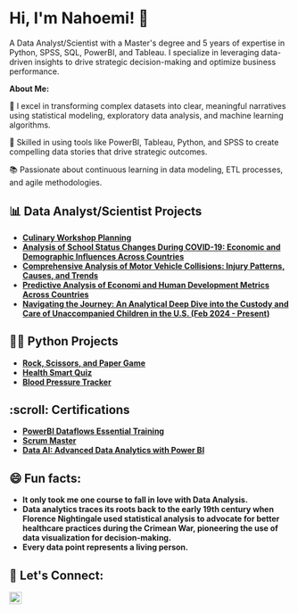 <h1>Hi, I'm Nahoemi! 👋</h1>

A Data Analyst/Scientist with a Master's degree and 5 years of expertise in Python, SPSS, SQL, PowerBI, and Tableau. I specialize in leveraging data-driven insights to drive strategic decision-making and optimize business performance.

<b>About Me:</b>

🧮  I excel in transforming complex datasets into clear, meaningful narratives using statistical modeling, exploratory data analysis, and machine learning algorithms.

🌟 Skilled in using tools like PowerBI, Tableau, Python, and SPSS to create compelling data stories that drive strategic outcomes.

📚 Passionate about continuous learning in data modeling, ETL processes, and agile methodologies.

<h2>📊 Data Analyst/Scientist Projects</h2>

- <b>[Culinary Workshop Planning](https://github.com/NahoemiP/Python-Projects/blob/b0e8a1fc70cd4e1de4b36e569ef22d932f3eb15c/Culinary%20Workshop%20Planning.ipynb)</b>
- <b>[Analysis of School Status Changes During COVID-19: Economic and Demographic Influences Across Countries](https://github.com/NahoemiP/Python-Projects/blob/5685ada19934424341319cfc8b4427ff860923ba/Analysis%20of%20School%20Status%20Changes%20During%20(COVID-19)-%20Economic%20and%20Demographic%20Influences%20Across%20Countries.ipynb)<b>
- <b>[Comprehensive Analysis of Motor Vehicle Collisions: Injury Patterns, Causes, and Trends](https://github.com/NahoemiP/Python-Projects/blob/79e967c3ea37ec3c2381d9f3024fee9c12f7c290/Comprehensive%20Motor%20Vehicle%20Collisions.ipynb)<b>
- <b>[Predictive Analysis of Economi and Human Development Metrics Across Countries](https://github.com/NahoemiP/Python-Projects/blob/1c23fc6d480c15ff624af021b0919b57298a30ee/Predictive%20Analysis%20of%20Economic%20and%20Human%20Development%20Metrics%20Across%20Countries.ipynb)<b>
- <b>[Navigating the Journey: An Analytical Deep Dive into the Custody and Care of Unaccompanied Children in the U.S. (Feb 2024 - Present)](https://github.com/NahoemiP/Python-Projects/blob/1c23fc6d480c15ff624af021b0919b57298a30ee/An%20Analytical%20Deep%20Dive%20into%20the%20Custody%20and%20Care%20of%20Unaccompanied%20Children%20in%20the%20U.S.ipynb)<b>

<h2>👨‍💻 Python Projects</h2>

- <b>[Rock, Scissors, and Paper Game](https://github.com/NahoemiP/Python-Projects/blob/ee574278f9e637c949945f5c86e29a6716d99d53/Rock%2C%20Paper%2C%20Scissors%20Game.py)</b>
- <b>[Health Smart Quiz](https://github.com/NahoemiP/Python-Projects/blob/ee574278f9e637c949945f5c86e29a6716d99d53/Health%20Smart%20Quiz.ipynb)</b>
- <b>[Blood Pressure Tracker](https://github.com/NahoemiP/Python-Projects/blob/6a58db69a0a5655557aad3350dc79814dbcc23d4/Blood%20Pressure%20Tracker.ipynb)</b>

<h2>:scroll: Certifications</h2>

- <b>[PowerBI Dataflows Essential Training](https://github.com/NahoemiP/Certification/blob/0315920115bb583eef8ea53ed1932dd7f4f89a91/CertificateOfCompletion_Power%20BI%20Dataflows%20Essential%20Training.pdf)<b>
- <b>[Scrum Master](https://github.com/NahoemiP/Certification/blob/0315920115bb583eef8ea53ed1932dd7f4f89a91/Scrum%20Certification%20Nahoemi%20Pablo.pdf)<b>
- <b>[Data AI: Advanced Data Analytics with Power BI](https://github.com/NahoemiP/Certification/blob/4a2c78719bc687e3db343cd5e313b21839794f3a/Advanced%20Data%20Analytics%20with%20Power%20BI.pdf)<b>

<h2>😄 Fun facts: </h2>

- It only took me one course to fall in love with Data Analysis.
- Data analytics traces its roots back to the early 19th century when Florence Nightingale used statistical analysis to advocate for better healthcare practices during the Crimean War, pioneering the use of data visualization for decision-making.
- Every data point represents a living person.

<h2> 🤳 Let's Connect:</h2>

<a href="https://www.linkedin.com/in/nahoemipablo" target="_blank">
  <img align="left" alt="Nahoemipablo | LinkedIn" width="22px" src="https://cdn.jsdelivr.net/npm/simple-icons@v3/icons/linkedin.svg">
</a>

<!--
**NahoemiP/NahoemiP** is a ✨ _special_ ✨ repository because its `README.md` (this file) appears on your GitHub profile.

Here are some ideas to get you started:

- 🔭 I’m currently working on ...
- 🌱 I’m currently learning ...
- 👯 I’m looking to collaborate on ...
- 🤔 I’m looking for help with ...
- 💬 Ask me about ...
- 📫 How to reach me: ...
- 😄 Pronouns: ...
- ⚡  ...
-->
